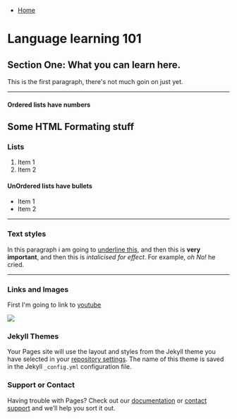 <ul class="breadcrumb">
  <li><a href="index.html">Home</a></li>

</ul>
<h1>Language learning 101</h1>
<h2>Section One: What you can learn here.</h2>
<p>This is the first paragraph, there's not much goin on just yet.</p>

<hr>
<h4>Ordered lists have numbers</h4>
<h2>Some HTML Formating stuff</h2>
<h3>Lists</h3>
<ol>
  <li>Item 1</li>
  <li>Item 2</li>
</ol>

<h4>UnOrdered lists have bullets</h4>
<ul>
  <li>Item 1</li>
  <li>Item 2</li>
</ul>

<hr>

<h3>Text styles</h3>
<p>In this paragraph i am going to <u>underline this</u>, and then this is <strong>very important</strong>, and then this is <em>intalicised for effect</em>. For example,<em> oh No!</em> he cried.</p>

<hr>
<h3>Links and Images</h3>
<p>First I'm going to link to <a href="https://www.youtube.com/?gl=GB&hl=en-GB"> youtube</a></p>

<img src="https://upload.wikimedia.org/wikipedia/commons/7/75/Cute_grey_kitten.jpg" />

### Jekyll Themes

Your Pages site will use the layout and styles from the Jekyll theme you have selected in your [repository settings](https://github.com/zarahb/SML209/settings). The name of this theme is saved in the Jekyll `_config.yml` configuration file.

### Support or Contact

Having trouble with Pages? Check out our [documentation](https://help.github.com/categories/github-pages-basics/) or [contact support](https://github.com/contact) and we’ll help you sort it out.

